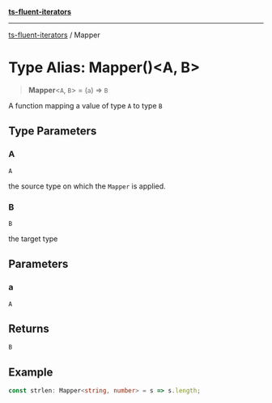 [**ts-fluent-iterators**](../README.md)

---

[ts-fluent-iterators](../README.md) / Mapper

# Type Alias: Mapper()\<A, B\>

> **Mapper**\<`A`, `B`\> = (`a`) => `B`

A function mapping a value of type `A` to type `B`

## Type Parameters

### A

`A`

the source type on which the `Mapper` is applied.

### B

`B`

the target type

## Parameters

### a

`A`

## Returns

`B`

## Example

```ts
const strlen: Mapper<string, number> = s => s.length;
```
